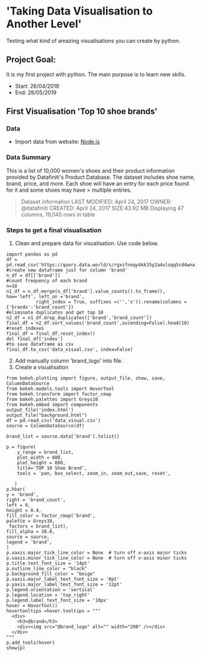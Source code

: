 # 'Taking Data Visualisation to Another Level'

Testing what kind of amazing visualisations you can create by python.

## Project Goal: 

It is my first project with python. The main purpose is to learn new skills. 

- Start: 26/04/2019
- End: 28/05/2019

## First Visualisation 'Top 10 shoe brands'

### Data

- Import data from website: [Node.js](https://data.world/datafiniti/womens-shoe-prices)

### Data Summary

This is a list of 10,000 women's shoes and their product information provided by Datafiniti's Product Database.
The dataset includes shoe name, brand, price, and more. Each shoe will have an entry for each price found for it and some shoes may have > multiple entries.

> Dataset information
> LAST MODIFIED: April 24, 2017
> OWNER: @datafiniti
> CREATED: April 24, 2017
> SIZE:43.92 MB
> Displaying 47 columns, 19,045 rows in table

### Steps to get a final visualisation 

1. Clean and prepare data for visualisation. Use code below.

```#import file.csv as dataframe
import pandas as pd
df = pd.read_csv('https://query.data.world/s/rgxzfnoqy4kk35y2a4uloqq5cd4wna')
#create new dataframe just for column 'brand'
n_df = df[['brand']]
#count frequency of each brand
n=10
n1_df = n_df.merge(n_df['brand'].value_counts().to_frame(), how='left', left_on ='brand',
           right_index = True, suffixes =('','x')).rename(columns = {'brandx':'brand_count'})
#eliminate duplicates and get top 10
n2_df = n1_df.drop_duplicates(['brand','brand_count'])
final_df = n2_df.sort_values('brand_count',ascending=False).head(10)
#reset indexes
final_df = final_df.reset_index()
del final_df['index']
#to save dataframe as csv
final_df.to_csv('data_visual.csv', index=False)
```
2. Add manually column 'brand_logo' into file.
3. Create a visualisation
```
from bokeh.plotting import figure, output_file, show, save, ColumnDataSource
from bokeh.models.tools import HoverTool
from bokeh.transform import factor_cmap
from bokeh.palettes import Greys10
from bokeh.embed import components
output_file('index.html')
output_file("background.html")
df = pd.read_csv('data_visual.csv')
source = ColumnDataSource(df)

brand_list = source.data['brand'].tolist()

p = figure(
    y_range = brand_list,
    plot_width = 600,
    plot_height = 800,
    title='TOP 10 Shoe Brand',
    tools = 'pan, box_select, zoom_in, zoom_out,save, reset',
    
   )
p.hbar(
y = 'brand',
right = 'brand_count',
left = 0,
height = 0.4,
fill_color = factor_cmap('brand',
palette = Greys10,
 factors = brand_list),                     
fill_alpha = 10.0,
source = source,
legend = 'brand', 
)
p.xaxis.major_tick_line_color = None  # turn off x-axis major ticks
p.xaxis.minor_tick_line_color = None  # turn off x-axis minor ticks
p.title.text_font_size = '14pt'
p.outline_line_color = "black"
p.background_fill_color = "beige"
p.xaxis.major_label_text_font_size = '0pt'
p.yaxis.major_label_text_font_size = '12pt'
p.legend.orientation = 'vertical'
p.legend.location = 'top_right'
p.legend.label_text_font_size = '10px'
hover = HoverTool()
hovertooltips =hover.tooltips = """
  <div>
    <h3>@brand</h3>
    <div><img src="@brand_logo" alt="" width="200" /></div>
  </div>
"""
p.add_tools(hover)
show(p)


```
